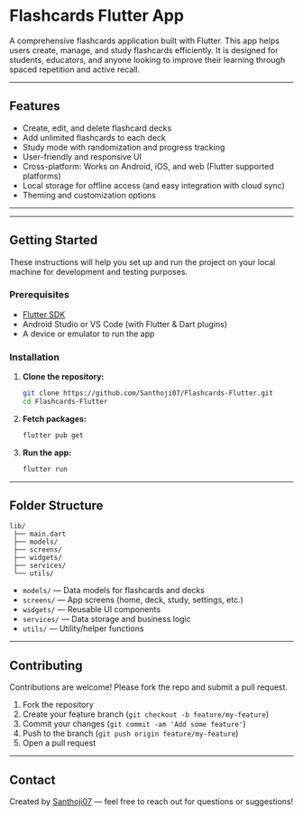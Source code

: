 # Flashcards Flutter App

A comprehensive flashcards application built with Flutter. This app helps users create, manage, and study flashcards efficiently. It is designed for students, educators, and anyone looking to improve their learning through spaced repetition and active recall.

---

## Features

- Create, edit, and delete flashcard decks
- Add unlimited flashcards to each deck
- Study mode with randomization and progress tracking
- User-friendly and responsive UI
- Cross-platform: Works on Android, iOS, and web (Flutter supported platforms)
- Local storage for offline access (and easy integration with cloud sync)
- Theming and customization options

---

<!--## Screenshots-->

<!-- Add screenshots of your app here -->
<!-- Example: -->
<!-- ![Home Screen](flashcards\image.png) -->
<!-- ![Deck Screen](screenshots/deck.png) -->

---

## Getting Started

These instructions will help you set up and run the project on your local machine for development and testing purposes.

### Prerequisites

- [Flutter SDK](https://flutter.dev/docs/get-started/install)
- Android Studio or VS Code (with Flutter & Dart plugins)
- A device or emulator to run the app

### Installation

1. **Clone the repository:**
   ```bash
   git clone https://github.com/Santhoji07/Flashcards-Flutter.git
   cd Flashcards-Flutter
   ```

2. **Fetch packages:**
   ```bash
   flutter pub get
   ```

3. **Run the app:**
   ```bash
   flutter run
   ```

---

## Folder Structure

```
lib/
 ├── main.dart
 ├── models/
 ├── screens/
 ├── widgets/
 ├── services/
 └── utils/
```

- `models/` — Data models for flashcards and decks
- `screens/` — App screens (home, deck, study, settings, etc.)
- `widgets/` — Reusable UI components
- `services/` — Data storage and business logic
- `utils/` — Utility/helper functions

---

## Contributing

Contributions are welcome! Please fork the repo and submit a pull request.

1. Fork the repository
2. Create your feature branch (`git checkout -b feature/my-feature`)
3. Commit your changes (`git commit -am 'Add some feature'`)
4. Push to the branch (`git push origin feature/my-feature`)
5. Open a pull request

---

## Contact

Created by [Santhoji07](https://github.com/Santhoji07) — feel free to reach out for questions or suggestions!

